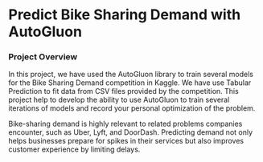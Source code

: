 # Predict Bike Sharing Demand with AutoGluon
### Project Overview

In this project, we have used the AutoGluon library to train several models for the Bike Sharing Demand competition in Kaggle. We have use Tabular Prediction to fit data from CSV files provided by the competition. This project help to develop the ability to use AutoGluon to train several iterations of models and record your personal optimization of the problem.

Bike-sharing demand is highly relevant to related problems companies encounter, such as Uber, Lyft, and DoorDash. Predicting demand not only helps businesses prepare for spikes in their services but also improves customer experience by limiting delays.
